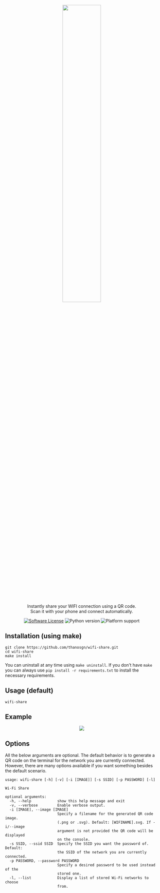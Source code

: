 <p align="center">
    <img src="https://github.com/thanosgn/wifi-share/blob/master/logos/LOGOTYPE_H.svg" height="50%" width="50%">
    <p align="center">Instantly share your WIFI connection using a QR code. <br>
    Scan it with your phone and connect automatically.</p>
    <p align="center">
        <a href="/LICENSE"><img alt="Software License" src="https://img.shields.io/badge/license-MIT-brightgreen.svg"></a>
        <img alt="Python version" src="https://img.shields.io/badge/python-2 %7C 3-blue.svg">
        <img alt="Platform support" src="https://img.shields.io/badge/platform-linux%20%7C%20windows-lightgrey.svg">
    </p>
</p>


## Installation (using make)
```
git clone https://github.com/thanosgn/wifi-share.git
cd wifi-share
make install
```
You can uninstall at any time using `make uninstall`.
If you don't have `make` you can always use `pip install -r requirements.txt` to install the necessary requirements.

## Usage (default)
```
wifi-share
```
## Example
<p align="center">
  <img src="https://thanosgn.github.io/assets/wifi-share-example.png">
</p>

## Options
All the below arguments are optional.
The default behavior is to generate a QR code on the terminal for the network you are currently connected.
However, there are many options available if you want something besides the default scenario.
```
usage: wifi-share [-h] [-v] [-i [IMAGE]] [-s SSID] [-p PASSWORD] [-l]

Wi-Fi Share

optional arguments:
  -h, --help            show this help message and exit
  -v, --verbose         Enable verbose output.
  -i [IMAGE], --image [IMAGE]
                        Specify a filename for the generated QR code image.
                        (.png or .svg). Default: [WIFINAME].svg. If -i/--image
                        argument is not provided the QR code will be displayed
                        on the console.
  -s SSID, --ssid SSID  Specify the SSID you want the password of. Default:
                        the SSID of the network you are currently connected.
  -p PASSWORD, --password PASSWORD
                        Specify a desired password to be used instead of the
                        stored one.
  -l, --list            Display a list of stored Wi-Fi networks to choose
                        from.
```
